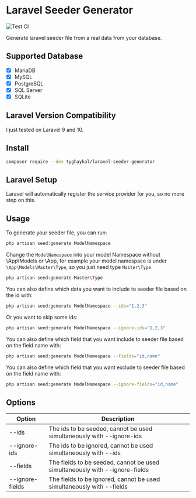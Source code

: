 # Laravel Seeder Generator

![Test CI](https://github.com/tyghaykal/laravel-seeder-generator/actions/workflows/test.yml/badge.svg?branch=main)

Generate laravel seeder file from a real data from your database.

## Supported Database

-   [x] MariaDB
-   [x] MySQL
-   [x] PostgreSQL
-   [x] SQL Server
-   [x] SQLite

## Laravel Version Compatibility

I just tested on Laravel 9 and 10.

## Install

```bash
composer require --dev tyghaykal/laravel-seeder-generator
```

## Laravel Setup

Laravel will automatically register the service provider for you, so no more step on this.

## Usage

To generate your seeder file, you can run:

```bash
php artisan seed:generate ModelNamespace
```

Change the `ModelNamespace` into your model Namespace without \App\Models or \App, for example your model namespace is under `\App\Models\Master\Type`, so you just need type `Master\Type`

```bash
php artisan seed:generate Master\Type
```

You can also define which data you want to include to seeder file based on the id with:

```bash
php artisan seed:generate ModelNamespace --ids="1,2,3"
```

Or you want to skip some ids:

```bash
php artisan seed:generate ModelNamespace --ignore-ids="1,2,3"
```

You can also define which field that you want include to seeder file based on the field name with:

```bash
php artisan seed:generate ModelNamespace --fields="id,name"
```

You can also define which field that you want exclude to seeder file based on the field name with:

```bash
php artisan seed:generate ModelNamespace --ignore-fields="id,name"
```

## Options

| Option          | Description                                                                 |
| --------------- | --------------------------------------------------------------------------- |
| --ids           | The ids to be seeded, cannot be used simultaneously with --ignore-ids       |
| --ignore-ids    | The ids to be ignored, cannot be used simultaneously with --ids             |
| --fields        | The fields to be seeded, cannot be used simultaneously with --ignore-fields |
| --ignore-fields | The fields to be ignored, cannot be used simultaneously with --fields       |
